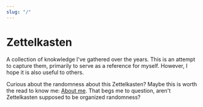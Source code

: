 ```yaml
---
slug: "/"
---
```


# Zettelkasten

A collection of knokwledge I've gathered over the years. This is an attempt to capture them, primarily to serve as a reference for myself. However, I hope it is also useful to others.

Curious about the randomness about this Zettelkasten? Maybe this is worth the read to know me: [About me](/about). That begs me to question, aren't Zettelkasten supposed to be organized randomness?
